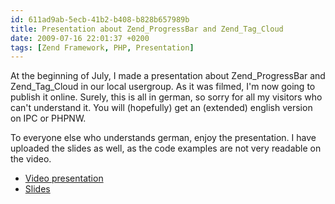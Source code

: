 ```yaml
---
id: 611ad9ab-5ecb-41b2-b408-b828b657989b
title: Presentation about Zend_ProgressBar and Zend_Tag_Cloud
date: 2009-07-16 22:01:37 +0200
tags: [Zend Framework, PHP, Presentation]
---
```


At the beginning of July, I made a presentation about Zend_ProgressBar and Zend_Tag_Cloud in our local usergroup. As it was filmed, I'm now going to publish it online. Surely, this is all in german, so sorry for all my visitors who can't understand it. You will (hopefully) get an (extended) english version on IPC or PHPNW.

To everyone else who understands german, enjoy the presentation. I have uploaded the slides as well, as the code examples are not very readable on the video.

- [Video presentation](http://downloads.dasprids.de/videos/PHPUG-Karlsruhe%20Juni%202009.avi)
- [Slides](http://downloads.dasprids.de/presentations/PHPUG-Karlsruhe%20Juni%202009.odp)